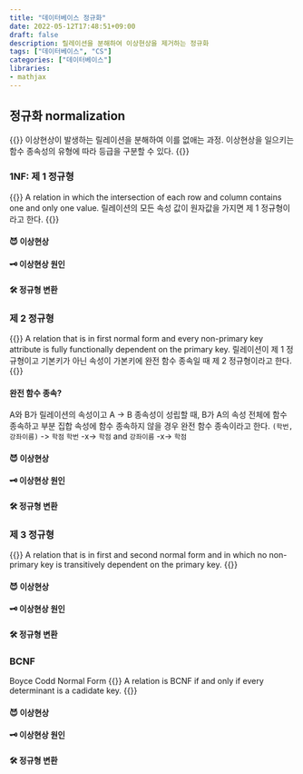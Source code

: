 ```yaml
---
title: "데이터베이스 정규화"
date: 2022-05-12T17:48:51+09:00
draft: false
description: 릴레이션을 분해하여 이상현상을 제거하는 정규화
tags: ["데이터베이스", "CS"]
categories: ["데이터베이스"]
libraries:
- mathjax
---
```

## 정규화 normalization
{{<boxmd>}}
이상현상이 발생하는 릴레이션을 분해하여 이를 없애는 과정.
이상현상을 일으키는 함수 종속성의 유형에 따라 등급을 구분할 수 있다.
{{</boxmd>}}

### 1NF: 제 1 정규형
{{<boxmd>}}
A relation in which the intersection of each row and column contains one and only one value.
릴레이션의 모든 속성 값이 원자값을 가지면 제 1 정규형이라고 한다. 
{{</boxmd>}}
#### 😈 이상현상
#### 🗝 이상현상 원인
#### 🛠 정규형 변환

### 제 2 정규형
{{<boxmd>}}
A relation that is in first normal form and every non-primary key attribute is fully functionally dependent on the primary key.
릴레이션이 제 1 정규형이고 기본키가 아닌 속성이 가본키에 완전 함수 종속일 때 제 2 정규형이라고 한다.
{{</boxmd>}}
#### 완전 함수 종속?
A와 B가 릴레이션의 속성이고 A -> B 종속성이 성립할 때, B가 A의 속성 전체에 함수 종속하고 부분 집합 속성에 함수 종속하지 않을 경우 완전 함수 종속이라고 한다. 
`(학번, 강좌이름)` -> `학점`
`학번` -x-> `학점` and `강좌이름` -x-> `학점`

#### 😈 이상현상
#### 🗝 이상현상 원인
#### 🛠 정규형 변환

### 제 3 정규형
{{<boxmd>}}
A relation that is in first and second normal form and in which no non-primary key is transitively dependent on the primary key.
{{</boxmd>}}
#### 😈 이상현상
#### 🗝 이상현상 원인
#### 🛠 정규형 변환

### BCNF
Boyce Codd Normal Form
{{<boxmd>}}
A relation is BCNF if and only if every determinant is a cadidate key.
{{</boxmd>}}
#### 😈 이상현상
#### 🗝 이상현상 원인
#### 🛠 정규형 변환